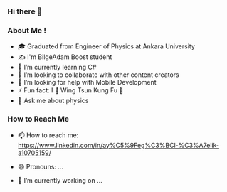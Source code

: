 ### Hi there 👋


### About Me !

- 🎓 Graduated from  Engineer of Physics at Ankara University
- ✍️ I'm BilgeAdam Boost student
- 🌱 I’m currently learning C#
- 👯 I’m looking to collaborate with other content creators
- 🤔 I’m looking for help with Mobile Development
- ⚡ Fun fact: I 🖤 Wing Tsun Kung Fu 💪
- 💬 Ask me about physics

### How to Reach Me
- 📫 How to reach me: https://www.linkedin.com/in/ay%C5%9Feg%C3%BCl-%C3%A7elik-a10705159/
- 😄 Pronouns: ...

- 🔭 I’m currently working on ...

